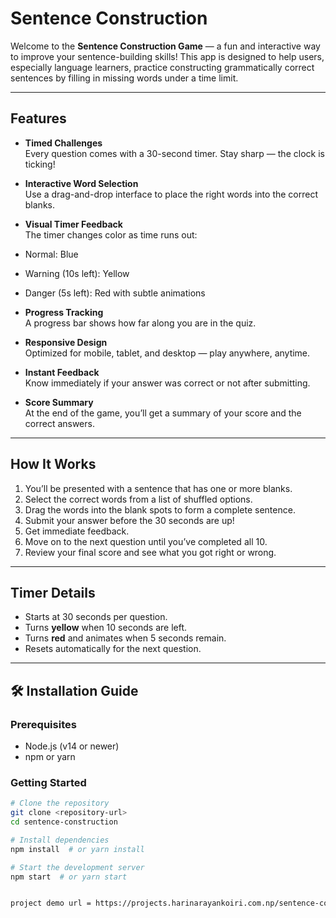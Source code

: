 #  Sentence Construction

Welcome to the **Sentence Construction Game** — a fun and interactive way to improve your sentence-building skills! This app is designed to help users, especially language learners, practice constructing grammatically correct sentences by filling in missing words under a time limit.

---

##  Features

-  **Timed Challenges**  
  Every question comes with a 30-second timer. Stay sharp — the clock is ticking!

-  **Interactive Word Selection**  
  Use a drag-and-drop interface to place the right words into the correct blanks.

-  **Visual Timer Feedback**  
  The timer changes color as time runs out:  
  - Normal: Blue  
  - Warning (10s left): Yellow  
  - Danger (5s left): Red with subtle animations

-  **Progress Tracking**  
  A progress bar shows how far along you are in the quiz.

-  **Responsive Design**  
  Optimized for mobile, tablet, and desktop — play anywhere, anytime.

-  **Instant Feedback**  
  Know immediately if your answer was correct or not after submitting.

-  **Score Summary**  
  At the end of the game, you’ll get a summary of your score and the correct answers.

---

##  How It Works

1. You’ll be presented with a sentence that has one or more blanks.
2. Select the correct words from a list of shuffled options.
3. Drag the words into the blank spots to form a complete sentence.
4. Submit your answer before the 30 seconds are up!
5. Get immediate feedback.
6. Move on to the next question until you’ve completed all 10.
7. Review your final score and see what you got right or wrong.

---

##  Timer Details

- Starts at 30 seconds per question.
- Turns **yellow** when 10 seconds are left.
- Turns **red** and animates when 5 seconds remain.
- Resets automatically for the next question.

---

## 🛠 Installation Guide

### Prerequisites

- Node.js (v14 or newer)
- npm or yarn

### Getting Started

```bash
# Clone the repository
git clone <repository-url>
cd sentence-construction

# Install dependencies
npm install  # or yarn install

# Start the development server
npm start  # or yarn start


project demo url = https://projects.harinarayankoiri.com.np/sentence-construction/
